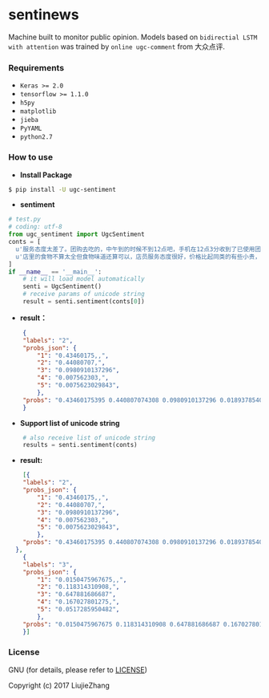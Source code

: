 # sentinews
Machine built to monitor public opinion. Models based on `bidirectial LSTM with attention`  was trained by `online ugc-comment` from 大众点评.


### Requirements
- `Keras >= 2.0`
- `tensorflow >= 1.1.0`
- `h5py`
- `matplotlib`
- `jieba`
- `PyYAML`
- `python2.7`

### How to use

- **Install Package**
```bash
$ pip install -U ugc-sentiment
```

- **sentiment**
```python
# test.py
# coding: utf-8
from ugc_sentiment import UgcSentiment
conts = [
  u'服务态度太差了。团购去吃的，中午到的时候不到12点吧，手机在12点3分收到了已使用团购券。到了12点35的时候只上了一个菜，我实在是受不了了，就催服务员，服务员说让我稍等一下，饭菜20分钟左右就能好，我都等了40分钟了，才上一个菜，旁边的桌比我们晚来，菜上的都比我们多，你TMD能不开团购啊，能就开不能就别TM凑热闹 。。。。',
  u'店里的食物不算太全但食物味道还算可以，店员服务态度很好，价格比起同类的有些小贵，店面还是比较整洁的'
]
if __name__ == '__main__':
    # it will load model automatically
    senti = UgcSentiment()
    # receive params of unicode string
    result = senti.sentiment(conts[0])
```
+ **result：**
```json
    {
    "labels": "2",
    "probs_json": {
        "1": "0.43460175,,",
        "2": "0.44080707,",
        "3": "0.0980910137296",
        "4": "0.007562303,",
        "5": "0.0075623029843",
        },
    "probs": "0.43460175395 0.440807074308 0.0980910137296 0.0189378540963 0.0075623029843"
    }
```
+ **Support list of unicode string**
```python
    # also receive list of unicode string
    results = senti.sentiment(conts)
```
+ **result:**
```json
    [{
    "labels": "2",
    "probs_json": {
        "1": "0.43460175,,",
        "2": "0.44080707,",
        "3": "0.0980910137296",
        "4": "0.007562303,",
        "5": "0.0075623029843",
        },
    "probs": "0.43460175395 0.440807074308 0.0980910137296 0.0189378540963 0.0075623029843"
  },
    {
    "labels": "3",
    "probs_json": {
        "1": "0.0150475967675,,",
        "2": "0.118314310908,",
        "3": "0.647881686687",
        "4": "0.167027801275,",
        "5": "0.0517285950482",
        },
    "probs": "0.0150475967675 0.118314310908 0.647881686687 0.167027801275 0.0517285950482"
    }]
```


### License

GNU (for details, please refer to [LICENSE](https://github.com/KillersDeath/ugc-sentiment/blob/master/LICENSE))

Copyright (c) 2017 LiujieZhang
